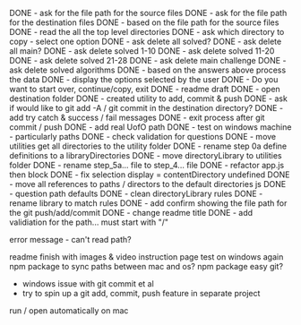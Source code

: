 DONE - ask for the file path for the source files
DONE - ask for the file path for the destination files
DONE - based on the file path for the source files
DONE - read the all the top level directories
DONE - ask which directory to copy - select one option
DONE - ask delete all solved?
DONE - ask delete all main?
DONE - ask delete solved 1-10
DONE - ask delete solved 11-20
DONE - ask delete solved 21-28
DONE - ask delete main challenge
DONE - ask delete solved algorithms
DONE - based on the answers above process the data
DONE - display the options selected by the user
DONE - Do you want to start over, continue/copy, exit
DONE - readme draft
DONE - open destination folder
DONE - created utility to add, commit & push
DONE - ask if would like to git add -A / git commit in the destination directory?
DONE - add try catch & success / fail messages
DONE - exit process after git commit / push
DONE - add real UofO path
DONE - test on windows machine - particularly paths
DONE - check validation for questions
DONE - move utilities get all directories to the utility folder
DONE - rename step 0a define definitions to a libraryDirectories
DONE - move directoryLibrary to utilities folder
DONE - rename step_5a... file to step_4... file
DONE - refactor app.js then block
DONE - fix selection display = contentDirectory undefined
DONE - move all references to paths / directors to the default directories js
DONE - question path defaults
DONE - clean directoryLibrary rules
DONE - rename library to match rules
DONE - add confirm showing the file path for the git push/add/commit
DONE - change readme title
DONE - add validiation for the path... must start with "/"

error message - can't read path?

readme finish with images & video
instruction page
test on windows again
npm package to sync paths between mac and os?
npm package easy git?
  - windows issue with git commit et al
  - try to spin up a git add, commit, push feature in separate project

run / open automatically on mac